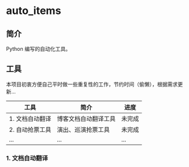 # auto_items
## 简介

Python 编写的自动化工具。

## 工具

本项目初衷方便自己平时做一些重复性的工作，节约时间（偷懒），根据需求更新...

| 工具            | 简介                 | 进度   |
| --------------- | -------------------- | ------ |
| 1. 文档自动翻译 | 博客文档自动翻译工具 | 未完成 |
| 2. 自动抢票工具 | 演出、巡演抢票工具   | 未完成 |
| ...             | ...                  | ...    |

### 1. 文档自动翻译

